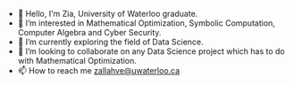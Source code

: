 - 👋 Hello, I'm Zia, University of Waterloo graduate.
- 👀 I’m interested in Mathematical Optimization, Symbolic Computation, Computer Algebra and Cyber Security.
- 🌱 I’m currently exploring the field of Data Science.
- 💞️ I’m looking to collaborate on any Data Science project which has to do with Mathematical Optimization.
- 📫 How to reach me zallahve@uwaterloo.ca

<!---
zallahve/zallahve is a ✨ special ✨ repository because its `README.md` (this file) appears on your GitHub profile.
You can click the Preview link to take a look at your changes.
--->
